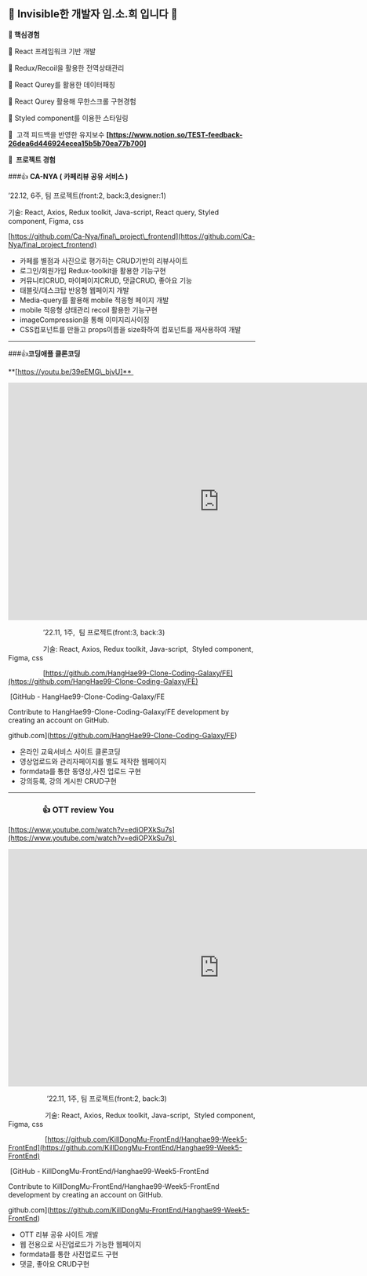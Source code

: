## **🫡 Invisible한 개발자 임.소.희 입니다 🐰**

**🙏 핵심경험**                

💫 React 프레임워크 기반 개발

💫 Redux/Recoil을 활용한 전역상태관리

💫 React Qurey를 활용한 데이터패칭

💫 React Qurey 활용해 무한스크롤 구현경험

💫 Styled component를 이용한 스타일링

💫  고객 피드백을 반영한 유지보수
**[https://www.notion.so/TEST-feedback-26dea6d446924ecea15b5b70ea77b700]**




**🙏  프로젝트 경험**                      

###👍 **CA-NYA ( 카페리뷰 공유 서비스 )**

’22.12, 6주, 팀 프로젝트(front:2, back:3,designer:1)

기술: React, Axios, Redux toolkit, Java-script, React query, Styled component, Figma, css

[https://github.com/Ca-Nya/final\_project\_frontend](https://github.com/Ca-Nya/final_project_frontend)

-   카페를 별점과 사진으로 평가하는 CRUD기반의 리뷰사이트 
-   로그인/회원가입 Redux-toolkit을 활용한 기능구현 
-   커뮤니티CRUD, 마이페이지CRUD, 댓글CRUD, 좋아요 기능 
-   태블릿/데스크탑 반응형 웹페이지 개발
-   Media-query를 활용해 mobile 적응형 페이지 개발
-   mobile 적응형 상태관리 recoil 활용한 기능구현
-   imageCompression을 통해 이미지리사이징
-   CSS컴포넌트를 만들고 props이름을 size화하여 컴포넌트를 재사용하여 개발 

---

###👍**코딩애플 클론코딩**

**[https://youtu.be/39eEMG\_bjvU]**                       

<iframe src="https://www.youtube.com/embed/39eEMG_bjvU" width="860" height="484" frameborder="0" allowfullscreen="true"></iframe>

                  ’22.11, 1주,  팀 프로젝트(front:3, back:3)

                  기술: React, Axios, Redux toolkit, Java-script,  Styled component, Figma, css

                  [](https://github.com/HangHae99-Clone-Coding-Galaxy/FE)[https://github.com/HangHae99-Clone-Coding-Galaxy/FE](https://github.com/HangHae99-Clone-Coding-Galaxy/FE)

 [GitHub - HangHae99-Clone-Coding-Galaxy/FE

Contribute to HangHae99-Clone-Coding-Galaxy/FE development by creating an account on GitHub.

github.com](https://github.com/HangHae99-Clone-Coding-Galaxy/FE)

-   온라인 교육서비스 사이트 클론코딩
-   영상업로드와 관리자페이지를 별도 제작한 웹페이지
-   formdata를 통한 동영상,사진 업로드 구현
-   강의등록, 강의 게시판 CRUD구현

---

###                   👍 **OTT review You** 

[https://www.youtube.com/watch?v=ediOPXkSu7s](https://www.youtube.com/watch?v=ediOPXkSu7s) 

<iframe src="https://www.youtube.com/embed/ediOPXkSu7s" width="860" height="484" frameborder="0" allowfullscreen="true"></iframe>

                    ’22.11, 1주, 팀 프로젝트(front:2, back:3)

                   기술: React, Axios, Redux toolkit, Java-script,  Styled component, Figma, css

                   [https://github.com/KillDongMu-FrontEnd/Hanghae99-Week5-FrontEnd](https://github.com/KillDongMu-FrontEnd/Hanghae99-Week5-FrontEnd)

 [GitHub - KillDongMu-FrontEnd/Hanghae99-Week5-FrontEnd

Contribute to KillDongMu-FrontEnd/Hanghae99-Week5-FrontEnd development by creating an account on GitHub.

github.com](https://github.com/KillDongMu-FrontEnd/Hanghae99-Week5-FrontEnd)

-   OTT 리뷰 공유 사이트 개발
-   웹 전용으로 사진업로드가 가능한 웹페이지  
-   formdata를 통한 사진업로드 구현
-   댓글, 좋아요 CRUD구현
